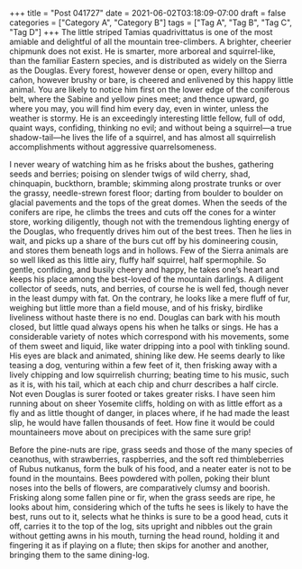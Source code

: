 +++
title = "Post 041727"
date = 2021-06-02T03:18:09-07:00
draft = false
categories = ["Category A", "Category B"]
tags = ["Tag A", "Tag B", "Tag C", "Tag D"]
+++
The little striped Tamias quadrivittatus is one of the most amiable and delightful of all the mountain tree-climbers. A brighter, cheerier chipmunk does not exist. He is smarter, more arboreal and squirrel-like, than the familiar Eastern species, and is distributed as widely on the Sierra as the Douglas. Every forest, however dense or open, every hilltop and cañon, however brushy or bare, is cheered and enlivened by this happy little animal. You are likely to notice him first on the lower edge of the coniferous belt, where the Sabine and yellow pines meet; and thence upward, go where you may, you will find him every day, even in winter, unless the weather is stormy. He is an exceedingly interesting little fellow, full of odd, quaint ways, confiding, thinking no evil; and without being a squirrel—a true shadow-tail—he lives the life of a squirrel, and has almost all squirrelish accomplishments without aggressive quarrelsomeness.

I never weary of watching him as he frisks about the bushes, gathering seeds and berries; poising on slender twigs of wild cherry, shad, chinquapin, buckthorn, bramble; skimming along prostrate trunks or over the grassy, needle-strewn forest floor; darting from boulder to boulder on glacial pavements and the tops of the great domes. When the seeds of the conifers are ripe, he climbs the trees and cuts off the cones for a winter store, working diligently, though not with the tremendous lighting energy of the Douglas, who frequently drives him out of the best trees. Then he lies in wait, and picks up a share of the burs cut off by his domineering cousin, and stores them beneath logs and in hollows. Few of the Sierra animals are so well liked as this little airy, fluffy half squirrel, half spermophile. So gentle, confiding, and busily cheery and happy, he takes one’s heart and keeps his place among the best-loved of the mountain darlings. A diligent collector of seeds, nuts, and berries, of course he is well fed, though never in the least dumpy with fat. On the contrary, he looks like a mere fluff of fur, weighing but little more than a field mouse, and of his frisky, birdlike liveliness without haste there is no end. Douglas can bark with his mouth closed, but little quad always opens his when he talks or sings. He has a considerable variety of notes which correspond with his movements, some of them sweet and liquid, like water dripping into a pool with tinkling sound. His eyes are black and animated, shining like dew. He seems dearly to like teasing a dog, venturing within a few feet of it, then frisking away with a lively chipping and low squirrelish churring; beating time to his music, such as it is, with his tail, which at each chip and churr describes a half circle. Not even Douglas is surer footed or takes greater risks. I have seen him running about on sheer Yosemite cliffs, holding on with as little effort as a fly and as little thought of danger, in places where, if he had made the least slip, he would have fallen thousands of feet. How fine it would be could mountaineers move about on precipices with the same sure grip!

Before the pine-nuts are ripe, grass seeds and those of the many species of ceanothus, with strawberries, raspberries, and the soft red thimbleberries of Rubus nutkanus, form the bulk of his food, and a neater eater is not to be found in the mountains. Bees powdered with pollen, poking their blunt noses into the bells of flowers, are comparatively clumsy and boorish. Frisking along some fallen pine or fir, when the grass seeds are ripe, he looks about him, considering which of the tufts he sees is likely to have the best, runs out to it, selects what he thinks is sure to be a good head, cuts it off, carries it to the top of the log, sits upright and nibbles out the grain without getting awns in his mouth, turning the head round, holding it and fingering it as if playing on a flute; then skips for another and another, bringing them to the same dining-log.
